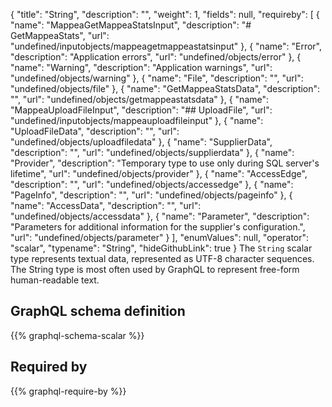 {
  "title": "String",
  "description": "",
  "weight": 1,
  "fields": null,
  "requireby": [
    {
      "name": "MappeaGetMappeaStatsInput",
      "description": "# GetMappeaStats",
      "url": "undefined/inputobjects/mappeagetmappeastatsinput"
    },
    {
      "name": "Error",
      "description": "Application errors",
      "url": "undefined/objects/error"
    },
    {
      "name": "Warning",
      "description": "Application warnings",
      "url": "undefined/objects/warning"
    },
    {
      "name": "File",
      "description": "",
      "url": "undefined/objects/file"
    },
    {
      "name": "GetMappeaStatsData",
      "description": "",
      "url": "undefined/objects/getmappeastatsdata"
    },
    {
      "name": "MappeaUploadFileInput",
      "description": "## UploadFile",
      "url": "undefined/inputobjects/mappeauploadfileinput"
    },
    {
      "name": "UploadFileData",
      "description": "",
      "url": "undefined/objects/uploadfiledata"
    },
    {
      "name": "SupplierData",
      "description": "",
      "url": "undefined/objects/supplierdata"
    },
    {
      "name": "Provider",
      "description": "Temporary type to use only during SQL server's lifetime",
      "url": "undefined/objects/provider"
    },
    {
      "name": "AccessEdge",
      "description": "",
      "url": "undefined/objects/accessedge"
    },
    {
      "name": "PageInfo",
      "description": "",
      "url": "undefined/objects/pageinfo"
    },
    {
      "name": "AccessData",
      "description": "",
      "url": "undefined/objects/accessdata"
    },
    {
      "name": "Parameter",
      "description": "Parameters for additional information for the supplier's configuration.",
      "url": "undefined/objects/parameter"
    }
  ],
  "enumValues": null,
  "operator": "scalar",
  "typename": "String",
  "hideGithubLink": true
}
The `String` scalar type represents textual data, represented as UTF-8 character sequences. The String type is most often used by GraphQL to represent free-form human-readable text.
## GraphQL schema definition

{{% graphql-schema-scalar %}}

## Required by

{{% graphql-require-by %}}

